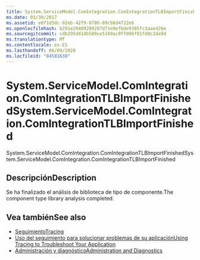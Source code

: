 ```yaml
---
title: System.ServiceModel.ComIntegration.ComIntegrationTLBImportFinished
ms.date: 03/30/2017
ms.assetid: e0f1d5dc-92eb-42f9-8786-89cb8d4f22e6
ms.openlocfilehash: b291e20489209287d71e9efbde9305fc3aae426e
ms.sourcegitcommit: cdb295dd1db589ce5169ac9ff096f01fd0c2da9d
ms.translationtype: MT
ms.contentlocale: es-ES
ms.lasthandoff: 06/09/2020
ms.locfileid: "84581638"
---
```

# <a name="systemservicemodelcomintegrationcomintegrationtlbimportfinished"></a><span data-ttu-id="3192c-102">System.ServiceModel.ComIntegration.ComIntegrationTLBImportFinished</span><span class="sxs-lookup"><span data-stu-id="3192c-102">System.ServiceModel.ComIntegration.ComIntegrationTLBImportFinished</span></span>
<span data-ttu-id="3192c-103">System.ServiceModel.ComIntegration.ComIntegrationTLBImportFinished</span><span class="sxs-lookup"><span data-stu-id="3192c-103">System.ServiceModel.ComIntegration.ComIntegrationTLBImportFinished</span></span>  
  
## <a name="description"></a><span data-ttu-id="3192c-104">Descripción</span><span class="sxs-lookup"><span data-stu-id="3192c-104">Description</span></span>  
 <span data-ttu-id="3192c-105">Se ha finalizado el análisis de biblioteca de tipo de componente.</span><span class="sxs-lookup"><span data-stu-id="3192c-105">The component type library analysis completed.</span></span>  
  
## <a name="see-also"></a><span data-ttu-id="3192c-106">Vea también</span><span class="sxs-lookup"><span data-stu-id="3192c-106">See also</span></span>

- [<span data-ttu-id="3192c-107">Seguimiento</span><span class="sxs-lookup"><span data-stu-id="3192c-107">Tracing</span></span>](index.md)
- [<span data-ttu-id="3192c-108">Uso del seguimiento para solucionar problemas de su aplicación</span><span class="sxs-lookup"><span data-stu-id="3192c-108">Using Tracing to Troubleshoot Your Application</span></span>](using-tracing-to-troubleshoot-your-application.md)
- [<span data-ttu-id="3192c-109">Administración y diagnóstico</span><span class="sxs-lookup"><span data-stu-id="3192c-109">Administration and Diagnostics</span></span>](../index.md)
